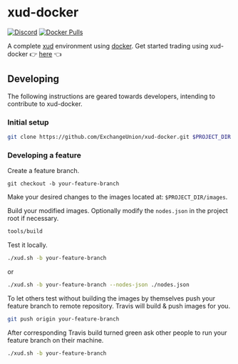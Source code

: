 # xud-docker

[![Discord](https://img.shields.io/discord/547402601885466658.svg)](https://discord.gg/YgDhMSn)
[![Docker Pulls](https://img.shields.io/docker/pulls/exchangeunion/xud)](https://hub.docker.com/r/exchangeunion/xud)

A complete [xud](https://github.com/ExchangeUnion/xud) environment using [docker](https://www.docker.com/). Get started trading using xud-docker 👉 [here](https://docs.exchangeunion.com/start-trading/user-guide) 👈

## Developing

The following instructions are geared towards developers, intending to contribute to xud-docker.

### Initial setup

```bash
git clone https://github.com/ExchangeUnion/xud-docker.git $PROJECT_DIR
```

### Developing a feature

Create a feature branch.

```
git checkout -b your-feature-branch
```

Make your desired changes to the images located at: `$PROJECT_DIR/images`.

Build your modified images. Optionally modify the `nodes.json` in the project root if necessary.

```bash
tools/build
```

Test it locally.

```bash
./xud.sh -b your-feature-branch
```

or

```bash
./xud.sh -b your-feature-branch --nodes-json ./nodes.json
```

To let others test without building the images by themselves push your feature branch to remote repository. Travis will build & push images for you.

```bash
git push origin your-feature-branch
```

After corresponding Travis build turned green ask other people to run your feature branch on their machine.

```bash
./xud.sh -b your-feature-branch
```
